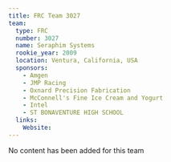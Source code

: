 ```yaml
---
title: FRC Team 3027
team:
  type: FRC
  number: 3027
  name: Seraphim Systems
  rookie_year: 2009
  location: Ventura, California, USA
  sponsors:
    - Amgen
    - JMP Racing
    - Oxnard Precision Fabrication
    - McConnell's Fine Ice Cream and Yogurt
    - Intel
    - ST BONAVENTURE HIGH SCHOOL
  links:
    Website: 
---
```

No content has been added for this team